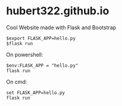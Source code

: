 # hubert322.github.io
Cool Website made with Flask and Bootstrap

```console
$export FLASK_APP=hello.py
$flask run
```

On powershell:
```console
$env:FLASK_APP = "hello.py"
flask run
```

On cmd:
```console
set FLASK_APP=hello.py
flask run
```
